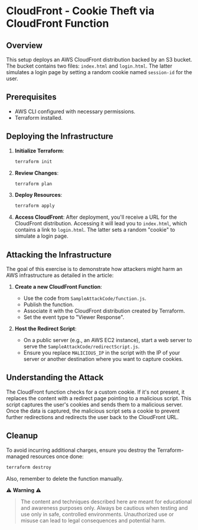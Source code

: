 # CloudFront - Cookie Theft via CloudFront Function

## Overview

This setup deploys an AWS CloudFront distribution backed by an S3 bucket. The bucket contains two files: `index.html` and `login.html`. The latter simulates a login page by setting a random cookie named `session-id` for the user.

## Prerequisites

- AWS CLI configured with necessary permissions.
- Terraform installed.

## Deploying the Infrastructure

1. **Initialize Terraform**:
    ```bash
    terraform init
    ```

2. **Review Changes**:
    ```bash
    terraform plan
    ```

3. **Deploy Resources**:
    ```bash
    terraform apply
    ```

4. **Access CloudFront**: After deployment, you'll receive a URL for the CloudFront distribution. Accessing it will lead you to `index.html`, which contains a link to `login.html`. The latter sets a random "cookie" to simulate a login page.

## Attacking the Infrastructure

The goal of this exercise is to demonstrate how attackers might harm an AWS infrastructure as detailed in the article:

1. **Create a new CloudFront Function**:
    - Use the code from `SampleAttackCode/function.js`.
    - Publish the function.
    - Associate it with the CloudFront distribution created by Terraform.
    - Set the event type to "Viewer Response".

2. **Host the Redirect Script**:
    - On a public server (e.g., an AWS EC2 instance), start a web server to serve the `SampleAttackCode/redirectScript.js`.
    - Ensure you replace `MALICIOUS_IP` in the script with the IP of your server or another destination where you want to capture cookies.

## Understanding the Attack

The CloudFront function checks for a custom cookie. If it's not present, it replaces the content with a redirect page pointing to a malicious script. This script captures the user's cookies and sends them to a malicious server. Once the data is captured, the malicious script sets a cookie to prevent further redirections and redirects the user back to the CloudFront URL.

## Cleanup

To avoid incurring additional charges, ensure you destroy the Terraform-managed resources once done:

```bash
terraform destroy
```

Also, remember to delete the function manually.

⚠️ **Warning** ⚠️

> The content and techniques described here are meant for educational and awareness purposes only. Always be cautious when testing and use only in safe, controlled environments. Unauthorized use or misuse can lead to legal consequences and potential harm.